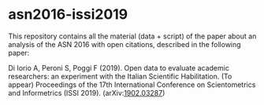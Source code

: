 # asn2016-issi2019

This repository contains all the material (data + script) of the paper about an analysis of the ASN 2016 with open citations, described in the following paper:

Di Iorio A, Peroni S, Poggi F (2019). Open data to evaluate academic researchers: an experiment with the Italian Scientific Habilitation. (To appear) Proceedings of the 17th International Conference on Scientometrics and Informetrics (ISSI 2019). (arXiv:[1902.03287](https://arxiv.org/abs/1902.03287)) 
